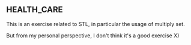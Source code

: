 ## HEALTH_CARE ##

This is an exercise related to STL, in particular the usage of multiply set.

But from my personal perspective, I don't think it's a good exercise X)
